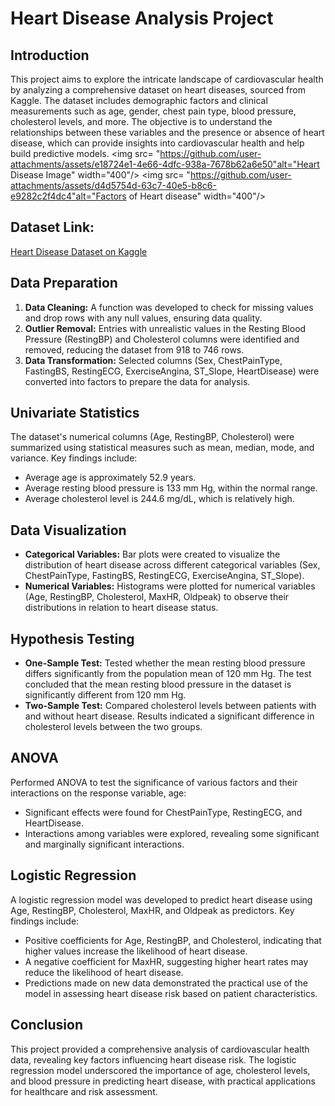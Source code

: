 # Heart Disease Analysis Project

## Introduction
This project aims to explore the intricate landscape of cardiovascular health by analyzing a comprehensive dataset on heart diseases, sourced from Kaggle. The dataset includes demographic factors and clinical measurements such as age, gender, chest pain type, blood pressure, cholesterol levels, and more. The objective is to understand the relationships between these variables and the presence or absence of heart disease, which can provide insights into cardiovascular health and help build predictive models.
<img src= "https://github.com/user-attachments/assets/e18724e1-4e66-4dfc-938a-7678b62a6e50"alt="Heart Disease Image" width="400"/>
<img src= "https://github.com/user-attachments/assets/d4d5754d-63c7-40e5-b8c6-e9282c2f4dc4"alt="Factors of Heart disease" width="400"/>

## Dataset Link: 
[Heart Disease Dataset on Kaggle](https://www.kaggle.com/datasets/amirmahdiabbootalebi/heart-disease/data)

## Data Preparation
1. **Data Cleaning:** A function was developed to check for missing values and drop rows with any null values, ensuring data quality.
2. **Outlier Removal:** Entries with unrealistic values in the Resting Blood Pressure (RestingBP) and Cholesterol columns were identified and removed, reducing the dataset from 918 to 746 rows.
3. **Data Transformation:** Selected columns (Sex, ChestPainType, FastingBS, RestingECG, ExerciseAngina, ST_Slope, HeartDisease) were converted into factors to prepare the data for analysis.

## Univariate Statistics
The dataset's numerical columns (Age, RestingBP, Cholesterol) were summarized using statistical measures such as mean, median, mode, and variance. Key findings include:
- Average age is approximately 52.9 years.
- Average resting blood pressure is 133 mm Hg, within the normal range.
- Average cholesterol level is 244.6 mg/dL, which is relatively high.
  
## Data Visualization
- **Categorical Variables:** Bar plots were created to visualize the distribution of heart disease across different categorical variables (Sex, ChestPainType, FastingBS, RestingECG, ExerciseAngina, ST_Slope).
- **Numerical Variables:** Histograms were plotted for numerical variables (Age, RestingBP, Cholesterol, MaxHR, Oldpeak) to observe their distributions in relation to heart disease status.

## Hypothesis Testing
- **One-Sample Test:** Tested whether the mean resting blood pressure differs significantly from the population mean of 120 mm Hg. The test concluded that the mean resting blood pressure in the dataset is significantly different from 120 mm Hg.
- **Two-Sample Test:** Compared cholesterol levels between patients with and without heart disease. Results indicated a significant difference in cholesterol levels between the two groups.

## ANOVA
Performed ANOVA to test the significance of various factors and their interactions on the response variable, age:
- Significant effects were found for ChestPainType, RestingECG, and HeartDisease.
- Interactions among variables were explored, revealing some significant and marginally significant interactions.

## Logistic Regression
A logistic regression model was developed to predict heart disease using Age, RestingBP, Cholesterol, MaxHR, and Oldpeak as predictors. Key findings include:
- Positive coefficients for Age, RestingBP, and Cholesterol, indicating that higher values increase the likelihood of heart disease.
- A negative coefficient for MaxHR, suggesting higher heart rates may reduce the likelihood of heart disease.
- Predictions made on new data demonstrated the practical use of the model in assessing heart disease risk based on patient characteristics.

## Conclusion
This project provided a comprehensive analysis of cardiovascular health data, revealing key factors influencing heart disease risk. The logistic regression model underscored the importance of age, cholesterol levels, and blood pressure in predicting heart disease, with practical applications for healthcare and risk assessment.
